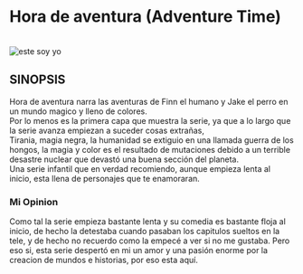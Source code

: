 # Hora de aventura (Adventure Time)
\
![este soy yo](https://cdn.wallpapersafari.com/89/71/vYaoRk.jpg)

## SINOPSIS 
Hora de aventura narra las aventuras de Finn el humano y Jake el perro en un mundo magico y lleno de colores. \
Por lo menos es la primera capa que muestra la serie, ya que a lo largo que la serie avanza empiezan a suceder cosas extrañas,\
Tirania, magia negra, la humanidad se extiguio en una llamada guerra de los hongos, la magia y color es el resultado de mutaciones debido a un terrible desastre nuclear que devastó una buena sección del planeta.\
Una serie infantil que en verdad recomiendo, aunque empieza lenta al inicio, esta llena de personajes que te enamoraran.

### Mi Opinion
Como tal la serie empieza bastante lenta y su comedia es bastante floja al inicio, de hecho la detestaba cuando pasaban los capitulos sueltos en la tele, y de hecho no recuerdo como la empecé a ver si no me gustaba. Pero eso si, esta serie despertó en mi un amor y una pasión enorme por la creacion de mundos e historias, por eso esta aquí.
